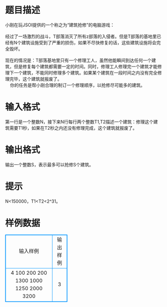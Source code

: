# 

 
 # 题目描述 
小刚在玩JSOI提供的一个称之为“建筑抢修”的电脑游戏：<BR><BR>经过了一场激烈的战斗，T部落消灭了所有z部落的入侵者。但是T部落的基地里已经有N个建筑设施受到了严重的损伤，如果不尽快修复的话，这些建筑设施将会完全毁坏。<BR>&nbsp;&nbsp;&nbsp;&nbsp;<BR>现在的情况是：T部落基地里只有一个修理工人，虽然他能瞬间到达任何一个建筑，但是修复每个建筑都需要一定的时间。同时，修理工人修理完一个建筑才能修理下一个建筑，不能同时修理多个建筑。如果某个建筑在一段时间之内没有完全修理完毕，这个建筑就报废了。<BR>&nbsp;&nbsp;&nbsp;&nbsp;你的任务是帮小刚合理的制订一个修理顺序，以抢修尽可能多的建筑。<BR> 

 
 # 输入格式 
第一行是一个整数N，接下来N行每行两个整数T1,T2描述一个建筑：修理这个建筑需要T1秒，如果在T2秒之内还没有修理完成，这个建筑就报废了。 

 
 # 输出格式 
输出一个整数S，表示最多可以抢修S个建筑。 

 
 # 提示 
N&lt;150000，T1&lt;T2&lt;2^31。 
# 样例数据
<style>
        table,table tr th, table tr td { border:1px solid #0094ff; }
        table { width: 200px; min-height: 25px; line-height: 25px; text-align: center; border-collapse: collapse;}   
    </style>
<table>
	<tr>
		<td>输入样例</td>
		<td>输出样例</td>
	</tr>
<tr><td>4
100 200
200 1300
1000 1250
2000 3200
</td><td>3</td></tr></table>
